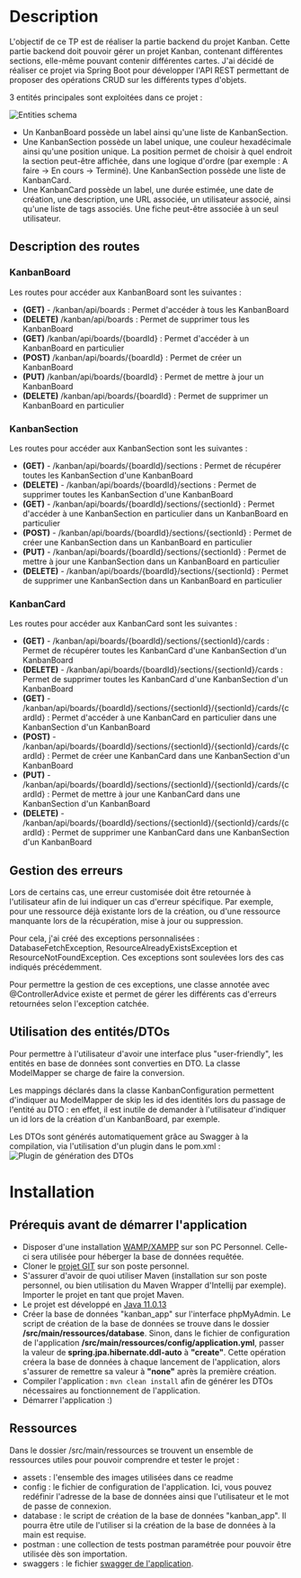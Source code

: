 # Description
L'objectif de ce TP est de réaliser la partie backend du projet Kanban. Cette partie backend doit pouvoir gérer un projet Kanban, contenant différentes sections, elle-même pouvant contenir différentes cartes.
J'ai décidé de réaliser ce projet via Spring Boot pour développer l'API REST permettant de proposer des opérations CRUD sur les différents types d'objets.

3 entités principales sont exploitées dans ce projet :

![Entities schema](https://i.ibb.co/4Rv0phK/schema-db.png)

- Un KanbanBoard possède un label ainsi qu'une liste de KanbanSection.
- Une KanbanSection possède un label unique, une couleur hexadécimale ainsi qu'une position unique. La position permet de choisir à quel endroit la section peut-être affichée, dans une logique d'ordre (par exemple : A faire -> En cours -> Terminé). Une KanbanSection possède une liste de KanbanCard.
- Une KanbanCard possède un label, une durée estimée, une date de création, une description, une URL associée, un utilisateur associé, ainsi qu'une liste de tags associés. Une fiche peut-être associée à un seul utilisateur.


## Description des routes
### KanbanBoard 
Les routes pour accéder aux KanbanBoard sont les suivantes :
- **(GET)** - /kanban/api/boards : Permet d'accéder à tous les KanbanBoard
- **(DELETE)** /kanban/api/boards : Permet de supprimer tous les KanbanBoard
- **(GET)** /kanban/api/boards/{boardId} : Permet d'accéder à un KanbanBoard en particulier
- **(POST)** /kanban/api/boards/{boardId} : Permet de créer un KanbanBoard
- **(PUT)** /kanban/api/boards/{boardId} : Permet de mettre à jour un KanbanBoard
- **(DELETE)** /kanban/api/boards/{boardId} : Permet de supprimer un KanbanBoard en particulier

### KanbanSection
Les routes pour accéder aux KanbanSection sont les suivantes :
- **(GET)** - /kanban/api/boards/{boardId}/sections : Permet de récupérer toutes les KanbanSection d'une KanbanBoard
- **(DELETE)** - /kanban/api/boards/{boardId}/sections : Permet de supprimer toutes les KanbanSection d'une KanbanBoard
- **(GET)** - /kanban/api/boards/{boardId}/sections/{sectionId} : Permet d'accéder à une KanbanSection en particulier dans un KanbanBoard en particulier
- **(POST)** - /kanban/api/boards/{boardId}/sections/{sectionId} : Permet de créer une KanbanSection dans un KanbanBoard en particulier
- **(PUT)** - /kanban/api/boards/{boardId}/sections/{sectionId} : Permet de mettre à jour une KanbanSection dans un KanbanBoard en particulier
- **(DELETE)** - /kanban/api/boards/{boardId}/sections/{sectionId} : Permet de supprimer une KanbanSection dans un KanbanBoard en particulier

### KanbanCard
Les routes pour accéder aux KanbanCard sont les suivantes :
- **(GET)** - /kanban/api/boards/{boardId}/sections/{sectionId}/cards : Permet de récupérer toutes les KanbanCard d'une KanbanSection d'un KanbanBoard
- **(DELETE)** - /kanban/api/boards/{boardId}/sections/{sectionId}/cards : Permet de supprimer toutes les KanbanCard d'une KanbanSection d'un KanbanBoard
- **(GET)** - /kanban/api/boards/{boardId}/sections/{sectionId}/{sectionId}/cards/{cardId} : Permet d'accéder à une KanbanCard en particulier dans une KanbanSection d'un KanbanBoard
- **(POST)** - /kanban/api/boards/{boardId}/sections/{sectionId}/{sectionId}/cards/{cardId} : Permet de créer une KanbanCard dans une KanbanSection d'un KanbanBoard
- **(PUT)** - /kanban/api/boards/{boardId}/sections/{sectionId}/{sectionId}/cards/{cardId} : Permet de mettre à jour une KanbanCard dans une KanbanSection d'un KanbanBoard
- **(DELETE)** - /kanban/api/boards/{boardId}/sections/{sectionId}/{sectionId}/cards/{cardId} : Permet de supprimer une KanbanCard dans une KanbanSection d'un KanbanBoard


## Gestion des erreurs
Lors de certains cas, une erreur customisée doit être retournée à l'utilisateur afin de lui indiquer un cas d'erreur spécifique. Par exemple, pour une ressource déjà existante lors de la création, ou d'une ressource manquante lors de la récupération, mise à jour ou suppression.

Pour cela, j'ai créé des exceptions personnalisées : DatabaseFetchException, ResourceAlreadyExistsException et ResourceNotFoundException.
Ces exceptions sont soulevées lors des cas indiqués précédemment.

Pour permettre la gestion de ces exceptions, une classe annotée avec @ControllerAdvice existe et permet de gérer les différents cas d'erreurs retournées selon l'exception catchée.
## Utilisation des entités/DTOs

Pour permettre à l'utilisateur d'avoir une interface plus "user-friendly", les entités en base de données sont converties en DTO. La classe ModelMapper se charge de faire la conversion. 

Les mappings déclarés dans la classe KanbanConfiguration permettent d'indiquer au ModelMapper de skip les id des identités lors du passage de l'entité au DTO : en effet, il est inutile de demander à l'utilisateur d'indiquer un id lors de la création d'un KanbanBoard, par exemple.

Les DTOs sont générés automatiquement grâce au Swagger à la compilation, via l'utilisation d'un plugin dans le pom.xml :
![Plugin de génération des DTOs](https://i.ibb.co/bJQDLg4/dto.png)

# Installation
## Prérequis avant de démarrer l'application
- Disposer d'une installation [WAMP/XAMPP](https://www.wampserver.com/) sur son PC Personnel. Celle-ci sera utilisée pour héberger la base de données requêtée.
- Cloner le [projet GIT](https://gitlab.istic.univ-rennes1.fr/aarzel/kanban-app) sur son poste personnel.
- S'assurer d'avoir de quoi utiliser Maven (installation sur son poste personnel, ou bien utilisation du Maven Wrapper d'Intellij par exemple). Importer le projet en tant que projet Maven.
- Le projet est développé en [Java 11.0.13](https://www.oracle.com/fr/java/technologies/javase/jdk11-archive-downloads.html)
- Créer la base de données "kanban_app" sur l'interface phpMyAdmin. Le script de création de la base de données se trouve dans le dossier **/src/main/ressources/database**. Sinon, dans le fichier de configuration de l'application **/src/main/ressources/config/application.yml**, passer la valeur de **spring.jpa.hibernate.ddl-auto** à **"create"**. Cette opération créera la base de données à chaque lancement de l'application, alors s'assurer de remettre sa valeur à **"none"** après la première création.
- Compiler l'application : `mvn clean install` afin de générer les DTOs nécessaires au fonctionnement de l'application.
- Démarrer l'application :)

## Ressources
Dans le dossier /src/main/ressources se trouvent un ensemble de ressources utiles pour pouvoir comprendre et tester le projet :
- assets : l'ensemble des images utilisées dans ce readme
- config : le fichier de configuration de l'application. Ici, vous pouvez redéfinir l'adresse de la base de données ainsi que l'utilisateur et le mot de passe de connexion.
- database : le script de création de la base de données "kanban_app". Il pourra être utile de l'utiliser si la création de la base de données à la main est requise.
- postman : une collection de tests postman paramétrée pour pouvoir être utilisée dès son importation.
- swaggers : le fichier [swagger de l'application](https://editor.swagger.io/).
